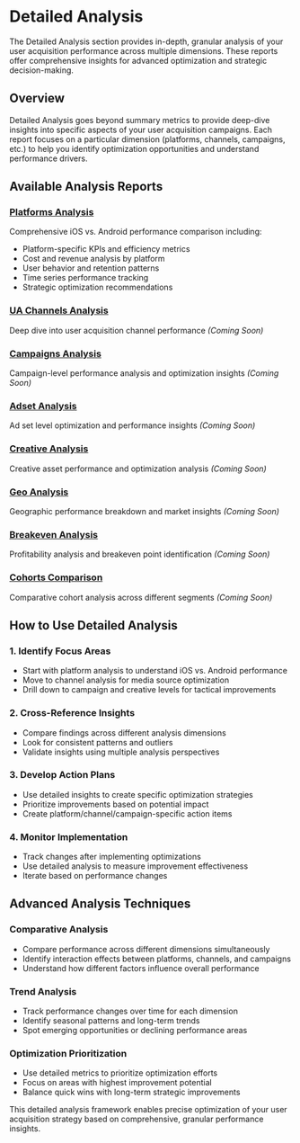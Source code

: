 # Detailed Analysis

The Detailed Analysis section provides in-depth, granular analysis of your user acquisition performance across multiple dimensions. These reports offer comprehensive insights for advanced optimization and strategic decision-making.

## Overview

Detailed Analysis goes beyond summary metrics to provide deep-dive insights into specific aspects of your user acquisition campaigns. Each report focuses on a particular dimension (platforms, channels, campaigns, etc.) to help you identify optimization opportunities and understand performance drivers.

## Available Analysis Reports

### [Platforms Analysis](./platforms-analysis.md)
Comprehensive iOS vs. Android performance comparison including:
- Platform-specific KPIs and efficiency metrics
- Cost and revenue analysis by platform
- User behavior and retention patterns
- Time series performance tracking
- Strategic optimization recommendations

### [UA Channels Analysis](./ua-channels-analysis.md)
Deep dive into user acquisition channel performance *(Coming Soon)*

### [Campaigns Analysis](./campaigns-analysis.md)
Campaign-level performance analysis and optimization insights *(Coming Soon)*

### [Adset Analysis](./adset-analysis.md)
Ad set level optimization and performance insights *(Coming Soon)*

### [Creative Analysis](./creative-analysis.md)
Creative asset performance and optimization analysis *(Coming Soon)*

### [Geo Analysis](./geo-analysis.md)
Geographic performance breakdown and market insights *(Coming Soon)*

### [Breakeven Analysis](./breakeven-analysis.md)
Profitability analysis and breakeven point identification *(Coming Soon)*

### [Cohorts Comparison](./cohorts-comparison.md)
Comparative cohort analysis across different segments *(Coming Soon)*

## How to Use Detailed Analysis

### 1. Identify Focus Areas
- Start with platform analysis to understand iOS vs. Android performance
- Move to channel analysis for media source optimization
- Drill down to campaign and creative levels for tactical improvements

### 2. Cross-Reference Insights
- Compare findings across different analysis dimensions
- Look for consistent patterns and outliers
- Validate insights using multiple analysis perspectives

### 3. Develop Action Plans
- Use detailed insights to create specific optimization strategies
- Prioritize improvements based on potential impact
- Create platform/channel/campaign-specific action items

### 4. Monitor Implementation
- Track changes after implementing optimizations
- Use detailed analysis to measure improvement effectiveness
- Iterate based on performance changes

## Advanced Analysis Techniques

### Comparative Analysis
- Compare performance across different dimensions simultaneously
- Identify interaction effects between platforms, channels, and campaigns
- Understand how different factors influence overall performance

### Trend Analysis
- Track performance changes over time for each dimension
- Identify seasonal patterns and long-term trends
- Spot emerging opportunities or declining performance areas

### Optimization Prioritization
- Use detailed metrics to prioritize optimization efforts
- Focus on areas with highest improvement potential
- Balance quick wins with long-term strategic improvements

This detailed analysis framework enables precise optimization of your user acquisition strategy based on comprehensive, granular performance insights.